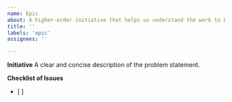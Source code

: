 ```yaml
---
name: Epic
about: A higher-order initiative that helps us understand the work to be done.
title: ''
labels: 'epic'
assignees: ''

---
```


**Initiative**
A clear and concise description of the problem statement.

**Checklist of Issues**
- [ ] 